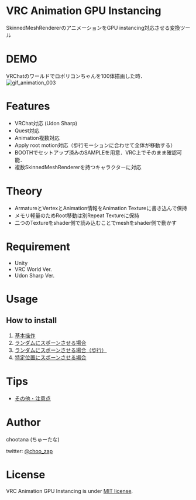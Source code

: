 # VRC Animation GPU Instancing 

SkinnedMeshRendererのアニメーションをGPU instancing対応させる変換ツール




# DEMO
VRChatのワールドでロポリコンちゃんを100体描画した時．
![gif_animation_003](https://user-images.githubusercontent.com/44863813/131253241-79397313-9fe3-4cd4-bf86-10806afd6720.gif)

# Features 
- VRChat対応 (Udon Sharp)
- Quest対応
- Animation複数対応
- Apply root motion対応（歩行モーションに合わせて全体が移動する）
- BOOTHでセットアップ済みのSAMPLEを用意．VRC上でそのまま確認可能．
- 複数SkinnedMeshRendererを持つキャラクターに対応

# Theory
- ArmatureとVertexとAnimation情報をAnimation Textureに書き込んで保持
- メモリ軽量のためRoot移動は別Repeat Textureに保持
- 二つのTextureをshader側で読み込むことでmeshをshader側で動かす

# Requirement 
- Unity 
- VRC World Ver. 
- Udon Sharp Ver. 

# Usage 

## How to install 

1. [基本操作](Documents/usage_basic.md)
2. [ランダムにスポーンさせる場合](Documents/usage_random_spawn.md)
3. [ランダムにスポーンさせる場合（歩行）](Documents/usage_random_spawn_locomotion.md)
4. [特定位置にスポーンさせる場合](Documents/usage_points_spawn.md) 


# Tips 
- [その他・注意点](Documents/tips.md)


# Author 
chootana (ちゅーたな)

twitter: [@choo_zap](https://twitter.com/choo_zap)
# License 
 
VRC Animation GPU Instancing is under [MIT license](https://en.wikipedia.org/wiki/MIT_License).